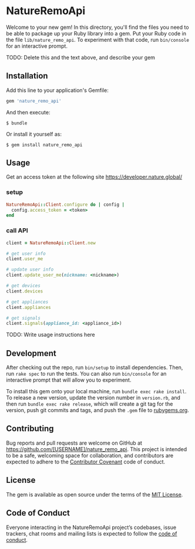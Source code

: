 # NatureRemoApi

Welcome to your new gem! In this directory, you'll find the files you need to be able to package up your Ruby library into a gem. Put your Ruby code in the file `lib/nature_remo_api`. To experiment with that code, run `bin/console` for an interactive prompt.

TODO: Delete this and the text above, and describe your gem

## Installation

Add this line to your application's Gemfile:

```ruby
gem 'nature_remo_api'
```

And then execute:

    $ bundle

Or install it yourself as:

    $ gem install nature_remo_api

## Usage

Get an access token at the following site
https://developer.nature.global/

### setup
```ruby
NatureRemoApi::Client.configure do | config |
  config.access_token = <token>
end
```

### call API
```ruby
client = NatureRemoApi::Client.new

# get user info
client.user_me

# update user info
client.update_user_me(nickname: <nickname>)

# get devices
client.devices

# get appliances
client.appliances

# get signals
client.signals(appliance_id: <appliance_id>)
```


TODO: Write usage instructions here

## Development

After checking out the repo, run `bin/setup` to install dependencies. Then, run `rake spec` to run the tests. You can also run `bin/console` for an interactive prompt that will allow you to experiment.

To install this gem onto your local machine, run `bundle exec rake install`. To release a new version, update the version number in `version.rb`, and then run `bundle exec rake release`, which will create a git tag for the version, push git commits and tags, and push the `.gem` file to [rubygems.org](https://rubygems.org).

## Contributing

Bug reports and pull requests are welcome on GitHub at https://github.com/[USERNAME]/nature_remo_api. This project is intended to be a safe, welcoming space for collaboration, and contributors are expected to adhere to the [Contributor Covenant](http://contributor-covenant.org) code of conduct.

## License

The gem is available as open source under the terms of the [MIT License](https://opensource.org/licenses/MIT).

## Code of Conduct

Everyone interacting in the NatureRemoApi project’s codebases, issue trackers, chat rooms and mailing lists is expected to follow the [code of conduct](https://github.com/[USERNAME]/nature_remo_api/blob/master/CODE_OF_CONDUCT.md).
